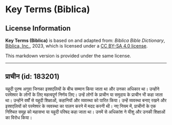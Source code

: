 # Key Terms (Biblica)

## License Information

**Key Terms (Biblica)** is based on and adapted from: _Biblica Bible Dictionary_, [Biblica, Inc.](https://www.biblica.com/), 2023, which is licensed under a [CC BY-SA 4.0 license](https://creativecommons.org/licenses/by-sa/4.0/legalcode.en).

This markdown version is provided under the same license.



--------------------------------

## प्राचीन (id: 183201)

यहूदी पुरुष अगुवा जिनका इस्राएलियों के बीच सम्मान किया जाता था और उनका अधिकार था। उन्होंने परमेश्वर के लोगों के लिए महत्वपूर्ण निर्णय लिए। उन्हें लोगों के प्राचीन या समुदाय के प्राचीन भी कहा जाता था। उन्होंने वर्षों से यहूदी शिक्षाओं, कहानियों और व्यवस्था को पारित किया। उन्हें व्यवस्था बनाए रखने और इस्राएलियों को परमेश्वर के व्यवस्था का पालन करने में मदद करनी थी। नए नियम में, प्राचीनों के एक निश्चित समूह को महासभा या यहूदी परिषद कहा जाता था। उनमें से अधिकांश ने यीशु और उनकी शिक्षाओं का विरोध किया।



